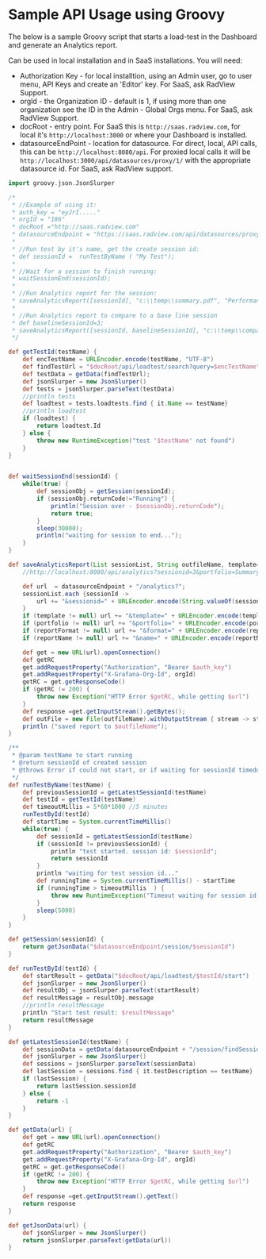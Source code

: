 # Sample API Usage using Groovy

The below is a sample Groovy script that starts a load-test in the Dashboard and generate an Analytics report.

Can be used in local installation and in SaaS installations.
You will need:

- Authorization Key - for local installtion, using an Admin user, go to user menu, API Keys and create an 'Editor' key. For SaaS, ask RadView Support.
- orgId - the Organization ID - default is 1, if using more than one organization see the ID in the Admin - Global Orgs menu. For SaaS, ask RadView Support.
- docRoot - entry point. For SaaS this is `http://saas.radview.com`, for local it's `http://localhost:3000` or where your Dashboard is installed.
- datasourceEndPoint - location for datasource. For direct, local, API calls, this can be `http://localhost:8080/api`. For proxied local calls it will be `http://localhost:3000/api/datasources/proxy/1/` with the appropriate datasource id. For SaaS, ask RadView support.

```groovy
import groovy.json.JsonSlurper

/*
 * //Example of using it:
 * auth_key = "eyJrI....."
 * orgId = "186"
 * docRoot ="http://saas.radview.com"
 * datasourceEndpoint = "https://saas.radview.com/api/datasources/proxy/190"
 *
 * //Run test by it's name, get the create session id:
 * def sessionId =  runTestByName ( "My Test");
 *
 * //Wait for a session to finish running:
 * waitSessionEnd(sessionId);
 *
 * //Run Analytics report for the session:
 * saveAnalyticsReport([sessionId], "c:\\temp\\summary.pdf", "Performance Summary");
 *
 * //Run Analytics report to compare to a base line session
 * def baselineSessionId=3;
 * saveAnalyticsReport([sessionId, baselineSessionId], "c:\\temp\\comparison.pdf", null, "Session Comparison Portfolio");
 */

def getTestId(testName) {
    def encTestName = URLEncoder.encode(testName, "UTF-8")
    def findTestUrl = "$docRoot/api/loadtest/search?query=$encTestName"
    def testData = getData(findTestUrl);
    def jsonSlurper = new JsonSlurper()
    def tests = jsonSlurper.parseText(testData)
    //println tests
    def loadtest = tests.loadtests.find { it.Name == testName}
    //println loadtest
    if (loadtest) {
        return loadtest.Id
    } else {
        throw new RuntimeException("test '$testName' not found")
    }
}


def waitSessionEnd(sessionId) {
    while(true) {
        def sessionObj = getSession(sessionId);
        if (sessionObj.returnCode!="Running") {
            println("Session over - $sessionObj.returnCode");
            return true;
        }
        sleep(30000);
        println("waiting for session to end...");
    }
}

def saveAnalyticsReport(List sessionList, String outfileName, template=null, portfolio=null, reportFormat=null, reportName=null) {
    //http://localhost:8080/api/analytics?sessionid=3&portfolio=Summary%20Portfolio&format=PDF&param=TIME_FILTER_FROM_BEGINNING%3D180&name=Report

    def url  = datasourceEndpoint + "/analytics?";
    sessionList.each {sessionId ->
        url += "&sessionid=" + URLEncoder.encode(String.valueOf(sessionId), "UTF-8");
    }
    if (template != null) url += "&template=" + URLEncoder.encode(template, "UTF-8");
    if (portfolio != null) url += "&portfolio=" + URLEncoder.encode(portfolio, "UTF-8");
    if (reportFormat != null) url += "&format=" + URLEncoder.encode(reportFormat, "UTF-8");
    if (reportName != null) url += "&name=" + URLEncoder.encode(reportName, "UTF-8");

    def get = new URL(url).openConnection()
    def getRC
    get.addRequestProperty("Authorization", "Bearer $auth_key")
    get.addRequestProperty("X-Grafana-Org-Id", orgId)
    getRC = get.getResponseCode()
    if (getRC != 200) {
        throw new Exception("HTTP Error $getRC, while getting $url")
    }
    def response =get.getInputStream().getBytes();
    def outFile = new File(outfileName).withOutputStream { stream -> stream.write(response)};
    println ("saved report to $outfileName");
}

/**
 * @param testName to start running
 * @return sessionId of created session
 * @throws Error if could not start, or if waiting for sessionId timedout
 */
def runTestByName(testName) {
    def previousSessionId = getLatestSessionId(testName)
    def testId = getTestId(testName)
    def timeoutMillis = 5*60*1000 //5 minutes
    runTestById(testId)
    def startTime = System.currentTimeMillis()
    while(true) {
        def sessionId = getLatestSessionId(testName)
        if (sessionId != previousSessionId) {
            println "test started. session id: $sessionId";
            return sessionId
        }
        println "waiting for test session id..."
        def runningTime = System.currentTimeMillis() - startTime
        if (runningTime > timeoutMillis  ) {
            throw new RuntimeException("Timeout waiting for session id, test may have started")
        }
        sleep(5000)
    }
}

def getSession(sessionId) {
    return getJsonData("$datasourceEndpoint/session/$sessionId")
}

def runTestById(testId) {
    def startResult = getData("$docRoot/api/loadtest/$testId/start")
    def jsonSlurper = new JsonSlurper()
    def resultObj = jsonSlurper.parseText(startResult)
    def resultMessage = resultObj.message
    //println resultMessage
    println "Start test result: $resultMessage"
    return resultMessage
}

def getLatestSessionId(testName) {
    def sessionData = getData(datasourceEndpoint + "/session/findSessions?timeRange=Last%20Day")
    def jsonSlurper = new JsonSlurper()
    def sessions = jsonSlurper.parseText(sessionData)
    def lastSession = sessions.find { it.testDescription == testName}
    if (lastSession) {
        return lastSession.sessionId
    } else {
        return -1
    }
}

def getData(url) {
    def get = new URL(url).openConnection()
    def getRC
    get.addRequestProperty("Authorization", "Bearer $auth_key")
    get.addRequestProperty("X-Grafana-Org-Id", orgId)
    getRC = get.getResponseCode()
    if (getRC != 200) {
        throw new Exception("HTTP Error $getRC, while getting $url")
    }
    def response =get.getInputStream().getText()
    return response
}

def getJsonData(url) {
    def jsonSlurper = new JsonSlurper()
    return jsonSlurper.parseText(getData(url))
}
```